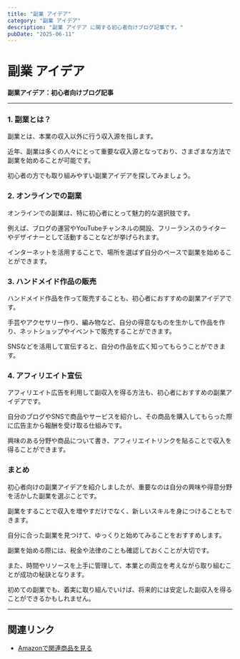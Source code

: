 ```yaml
---
title: "副業 アイデア"
category: "副業 アイデア"
description: "副業 アイデア に関する初心者向けブログ記事です。"
pubDate: "2025-06-11"
---
```


# 副業 アイデア

**副業アイデア：初心者向けブログ記事**

---

### **1. 副業とは？**

副業とは、本業の収入以外に行う収入源を指します。

近年、副業は多くの人々にとって重要な収入源となっており、さまざまな方法で副業を始めることが可能です。

初心者の方でも取り組みやすい副業アイデアを探してみましょう。



### **2. オンラインでの副業**

オンラインでの副業は、特に初心者にとって魅力的な選択肢です。

例えば、ブログの運営やYouTubeチャンネルの開設、フリーランスのライターやデザイナーとして活動することなどが挙げられます。

インターネットを活用することで、場所を選ばず自分のペースで副業を始めることができます。



### **3. ハンドメイド作品の販売**

ハンドメイド作品を作って販売することも、初心者におすすめの副業アイデアです。

手芸やアクセサリー作り、編み物など、自分の得意なものを生かして作品を作り、ネットショップやイベントで販売することができます。

SNSなどを活用して宣伝すると、自分の作品を広く知ってもらうことができます。



### **4. アフィリエイト宣伝**

アフィリエイト広告を利用して副収入を得る方法も、初心者におすすめの副業アイデアです。

自分のブログやSNSで商品やサービスを紹介し、その商品を購入してもらった際に広告主から報酬を受け取る仕組みです。

興味のある分野や商品について書き、アフィリエイトリンクを貼ることで収入を得ることができます。



### **まとめ**

初心者向けの副業アイデアを紹介しましたが、重要なのは自分の興味や得意分野を活かした副業を選ぶことです。

副業をすることで収入を増やすだけでなく、新しいスキルを身につけることもできます。

自分に合った副業を見つけて、ゆっくりと始めてみることをおすすめします。



副業を始める際には、税金や法律のことも確認しておくことが大切です。

また、時間やリソースを上手に管理して、本業との両立を考えながら取り組むことが成功の秘訣となります。

初めての副業でも、着実に取り組んでいけば、将来的には安定した副収入を得ることができるかもしれません。



---

## 関連リンク

- [Amazonで関連商品を見る](https://www.amazon.co.jp/s?k=%E5%89%AF%E6%A5%AD+%E3%82%A2%E3%82%A4%E3%83%87%E3%82%A2&tag=autowritehubai-22)
